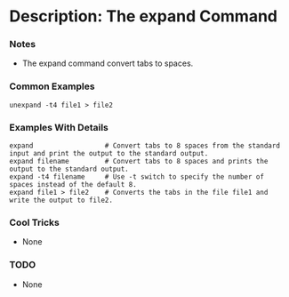 # Description: The expand Command

### Notes
* The expand command convert tabs to spaces.

### Common Examples
```shell
unexpand -t4 file1 > file2
```

### Examples With Details
```shell
expand                  # Convert tabs to 8 spaces from the standard input and print the output to the standard output.
expand filename         # Convert tabs to 8 spaces and prints the output to the standard output.
expand -t4 filename     # Use -t switch to specify the number of spaces instead of the default 8.
expand file1 > file2    # Converts the tabs in the file file1 and write the output to file2.
```

### Cool Tricks
* None

### TODO
* None
